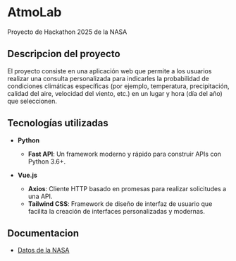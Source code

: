 # AtmoLab
Proyecto de Hackathon 2025 de la NASA

## Descripcion del proyecto

El proyecto consiste en una aplicación web que permite a los usuarios realizar una consulta personalizada para indicarles la probabilidad de condiciones climáticas específicas (por ejemplo, temperatura, precipitación, calidad del aire, velocidad del viento, etc.) en un lugar y hora (día del año) que seleccionen.

## Tecnologías utilizadas

- **Python**  
  - **Fast API**: Un framework moderno y rápido para construir APIs con Python 3.6+.
  
- **Vue.js**  
  - **Axios**: Cliente HTTP basado en promesas para realizar solicitudes a una API.
  - **Tailwind CSS**: Framework de diseño de interfaz de usuario que facilita la creación de interfaces personalizadas y modernas.
 
## Documentacion
- [Datos de la NASA](https://disc.gsfc.nasa.gov/information/howto?title=How%20to%20Access%20M2T1NXSLV%20Cloud%20OPeNDAP%20Granules%20using%20Python)

